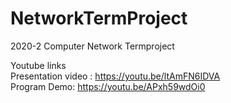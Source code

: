 # NetworkTermProject
2020-2 Computer Network Termproject

Youtube links \
Presentation video : https://youtu.be/ltAmFN6IDVA \
    Program Demo:  https://youtu.be/APxh59wdOi0
